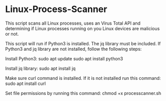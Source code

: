 # Linux-Process-Scanner
This script scans all Linux processes, uses an Virus Total API and determining if Linux processes running on you Linux devices are malicious or not. 

This script will run if Python3 is installed. The jq library must be included. If Python3 and jq library are not installed, follow the following steps:

Install Python3:
sudo apt update
sudo apt install python3

Install jq library:
sudo apt install jq

Make sure curl command is installed. If it is not installed run this command:
sudo apt install curl

Set file permissions by running this command:
chmod +x processcanner.sh
